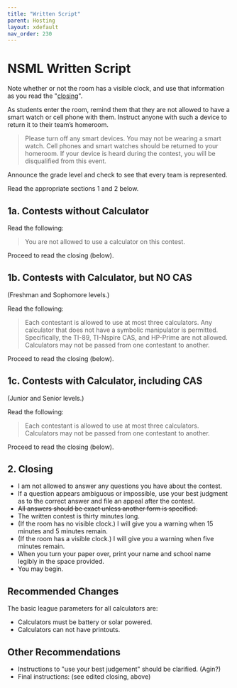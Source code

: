 ```yaml
---
title: "Written Script"
parent: Hosting
layout: xdefault
nav_order: 230
---
```


# NSML Written Script

Note whether or not the room has a visible clock, and use that
information as you read the "[closing](#2-closing)".

As students enter the room, remind them that they are not allowed to
have a smart watch or cell phone with them. Instruct anyone with
such a device to return it to their team’s homeroom.

> Please turn off any smart devices. You may not be wearing a smart
watch. Cell phones and smart watches should be returned to your
homeroom. If your device is heard during the contest, you will
be disqualified from this event.

Announce the grade level and check to see that every team is represented.

Read the appropriate sections 1 and 2 below.

## 1a. Contests without Calculator

Read the following:

> You are not allowed to use a calculator on this contest.

Proceed to read the closing (below).

## 1b. Contests with Calculator, but NO CAS
(Freshman and Sophomore levels.)

Read the following:

> Each contestant is allowed to use at most three calculators. Any
calculator that does not have a symbolic manipulator is permitted.
Specifically, the TI-89, TI-Nspire CAS, and HP-Prime are not allowed.
Calculators may not be passed from one contestant to another.

Proceed to read the closing (below).

## 1c. Contests with Calculator, including CAS
(Junior and Senior levels.)

Read the following:

> Each contestant is allowed to use at most three calculators. Calculators may not be passed from one contestant to another.

Proceed to read the closing (below).

## 2. Closing

* I am not allowed to answer any questions you have about the contest.
* If a question appears ambiguous or impossible, use your best judgment as to the correct answer and file an appeal after the contest.
* ~~All answers should be exact unless another form is specified.~~
* The written contest is thirty minutes long.
* (If the room has no visible clock.) I will give you a warning when
  15 minutes and 5 minutes remain.
* (If the room has a visible clock.) I will give you a warning when five minutes remain.
* When you turn your paper over, print your name and school name legibly in the space provided.
* You may begin.

## Recommended Changes

The basic league parameters for all calculators are:

* Calculators must be battery or solar powered.
* Calculators can not have printouts.

## Other Recommendations

* Instructions to "use your best judgement" should be clarified. (Agin?)
* Final instructions: (see edited closing, above)
